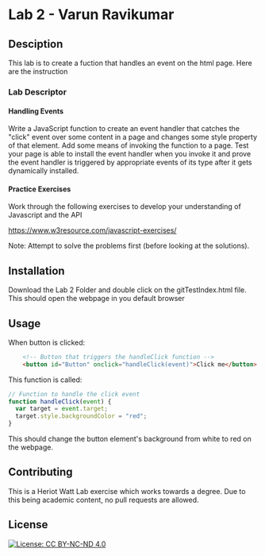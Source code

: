 # Lab 2 - Varun Ravikumar

## Desciption
This lab is to create a fuction that handles an event on the html page. Here are the instruction

### Lab Descriptor

#### Handling Events
Write a JavaScript function to create an event handler that catches the "click" event over some content in a page and changes some style property of that element. Add some means of invoking the function to a page. Test your page is able to install the event handler when you invoke it and prove the event handler is triggered by appropriate events of its type after it gets dynamically installed.

#### Practice Exercises
Work through the following exercises to develop your understanding of Javascript and the API

https://www.w3resource.com/javascript-exercises/

Note: Attempt to solve the problems first (before looking at the solutions).

## Installation
Download the Lab 2 Folder and double click on the gitTestIndex.html file. This should open the webpage in you default browser

## Usage

When button is clicked:
```html
    <!-- Button that triggers the handleClick function -->
    <button id="Button" onclick="handleClick(event)">Click me</button>
```
This function is called:
```javascript
// Function to handle the click event    
function handleClick(event) {
  var target = event.target;
  target.style.backgroundColor = "red";
}
```
This should change the button element's background from white to red on the webpage.

## Contributing
This is a Heriot Watt Lab exercise which works towards a degree. Due to this being academic content, no pull requests are allowed.

## License
[![License: CC BY-NC-ND 4.0](https://img.shields.io/badge/License-CC_BY--NC--ND_4.0-lightgrey.svg)](https://creativecommons.org/licenses/by-nc-nd/4.0/)